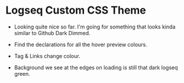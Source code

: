 # Logseq Custom CSS Theme

- Looking quite nice so far. I'm going for something that looks kinda similar to Github Dark Dimmed.

- Find the declarations for all the hover preview colours.
- Tag & Links change colour.
- Background we see at the edges on loading is still that dark logseq green.

